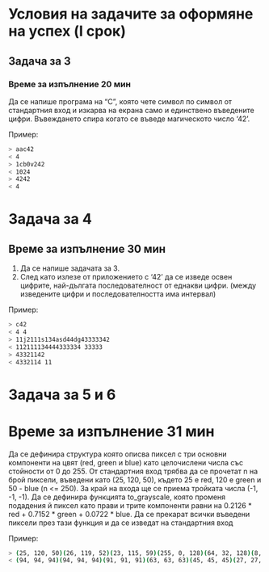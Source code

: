 # Условия на задачите за оформяне на успех (I срок)

## Задача за 3
### Време за изпълнение 20 мин
Да се напише програма на “С”, която чете символ по символ от стандартния вход и изкарва на екрана само и единствено въведените цифри. Въвеждането спира когато се въведе магическото число ‘42’.

Пример:
```bash
> aac42
< 4
> 1cb0v242
< 1024
> 4242
< 4
```

# Задача за 4
## Време за изпълнение 30 мин

1. Да се напише задачата за 3.
2. След като излезе от приложението с ‘42’ да се изведе освен цифрите, най-дългата последователност от еднакви цифри. (между изведените цифри и последователността има интервал)

Пример:
```bash
> c42
< 4 4
> 11j2111s134asd44dg43333342
< 112111134444333334 33333
> 43321142
< 4332114 11
```

# Задача за 5 и 6
# Време за изпълнение 31 мин
Да се дефинира структура която описва пиксел с три основни компоненти на цвят (red, green и blue) като целочислени числа със стойности от 0 до 255. От стандартния вход трябва да се прочетат n на брой пиксели, въведени като (25, 120, 50), където 25 e red, 120 е green и 50 - blue (n <= 250). За край на входа ще се приема тройката числа (-1, -1, -1). Да се дефинира функцията to_grayscale, която променя подадения й пиксел като прави и трите компоненти равни на  0.2126 * red + 0.7152 * green + 0.0722 * blue. Да се прекарат всички въведени пиксели през тази функция и да се изведат на стандартния вход

Пример:
```bash
> (25, 120, 50)(26, 119, 52)(23, 115, 59)(255, 0, 128)(64, 32, 128)(8, 32, 42)(66, 66, 66)(42, 42, 42)(-1, -1, -1)
< (94, 94, 94)(94, 94, 94)(91, 91, 91)(63, 63, 63)(45, 45, 45)(27, 27, 27)(66, 66, 66)(42, 42, 42)
```

